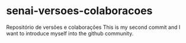 # senai-versoes-colaboracoes
Repositório de versões e colaborações
This is my second commit and I want to introduce myself into the github community. 
